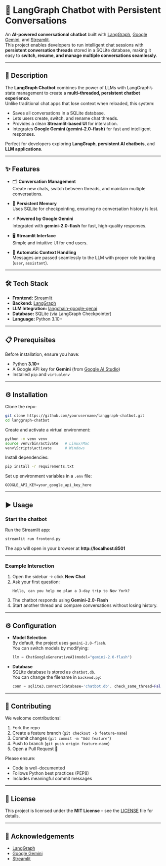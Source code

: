 # 🚀 LangGraph Chatbot with Persistent Conversations

An **AI-powered conversational chatbot** built with [LangGraph](https://github.com/langchain-ai/langgraph), [Google Gemini](https://ai.google/), and [Streamlit](https://streamlit.io/).  
This project enables developers to run intelligent chat sessions with **persistent conversation threads** stored in a SQLite database, making it easy to **switch, resume, and manage multiple conversations seamlessly**.

---

## 📖 Description

The **LangGraph Chatbot** combines the power of LLMs with LangGraph’s state management to create a **multi-threaded, persistent chatbot experience**.  
Unlike traditional chat apps that lose context when reloaded, this system:

- Saves all conversations in a SQLite database.
- Lets users create, switch, and rename chat threads.
- Provides a clean **Streamlit-based UI** for interaction.
- Integrates **Google Gemini (gemini-2.0-flash)** for fast and intelligent responses.

Perfect for developers exploring **LangGraph**, **persistent AI chatbots**, and **LLM applications**.

---

## ✨ Features

- 🗂️ **Conversation Management**  
  Create new chats, switch between threads, and maintain multiple conversations.

- 💾 **Persistent Memory**  
  Uses SQLite for checkpointing, ensuring no conversation history is lost.

- ⚡ **Powered by Google Gemini**  
  Integrated with **gemini-2.0-flash** for fast, high-quality responses.

- 🖥️ **Streamlit Interface**  
  Simple and intuitive UI for end users.

- 🔄 **Automatic Context Handling**  
  Messages are passed seamlessly to the LLM with proper role tracking (`user`, `assistant`).

---

## 🛠️ Tech Stack

- **Frontend:** [Streamlit](https://streamlit.io/)  
- **Backend:** [LangGraph](https://github.com/langchain-ai/langgraph)  
- **LLM Integration:** [langchain-google-genai](https://pypi.org/project/langchain-google-genai/)  
- **Database:** SQLite (via LangGraph Checkpointer)  
- **Language:** Python 3.10+

---

## 📋 Prerequisites

Before installation, ensure you have:

- Python **3.10+**  
- A Google API key for **Gemini** (from [Google AI Studio](https://makersuite.google.com/))  
- Installed `pip` and `virtualenv`

---

## ⚙️ Installation

Clone the repo:

```bash
git clone https://github.com/yourusername/langgraph-chatbot.git
cd langgraph-chatbot
```

Create and activate a virtual environment:

```bash
python -m venv venv
source venv/bin/activate   # Linux/Mac
venv\Scripts\activate      # Windows
```

Install dependencies:

```bash
pip install -r requirements.txt
```

Set up environment variables in a `.env` file:

```env
GOOGLE_API_KEY=your_google_api_key_here
```

---

## ▶️ Usage

### Start the chatbot
Run the Streamlit app:

```bash
streamlit run frontend.py
```

The app will open in your browser at **http://localhost:8501**

---

### Example Interaction

1. Open the sidebar → click **New Chat**  
2. Ask your first question:  
   ```
   Hello, can you help me plan a 3-day trip to New York?
   ```
3. The chatbot responds using **Gemini-2.0-Flash**  
4. Start another thread and compare conversations without losing history.

---

## ⚙️ Configuration

- **Model Selection**  
  By default, the project uses `gemini-2.0-flash`.  
  You can switch models by modifying:

  ```python
  llm = ChatGoogleGenerativeAI(model="gemini-2.0-flash")
  ```

- **Database**  
  SQLite database is stored as `chatbot.db`.  
  You can change the filename in `backend.py`:

  ```python
  conn = sqlite3.connect(database='chatbot.db', check_same_thread=False)
  ```

---

## 🤝 Contributing

We welcome contributions!  

1. Fork the repo  
2. Create a feature branch (`git checkout -b feature-name`)  
3. Commit changes (`git commit -m "Add feature"`)  
4. Push to branch (`git push origin feature-name`)  
5. Open a Pull Request 🎉  

Please ensure:
- Code is well-documented  
- Follows Python best practices (PEP8)  
- Includes meaningful commit messages  

---

## 📜 License

This project is licensed under the **MIT License** – see the [LICENSE](LICENSE) file for details.

---

## 🙌 Acknowledgements

- [LangGraph](https://github.com/langchain-ai/langgraph)  
- [Google Gemini](https://ai.google/)  
- [Streamlit](https://streamlit.io/)  
